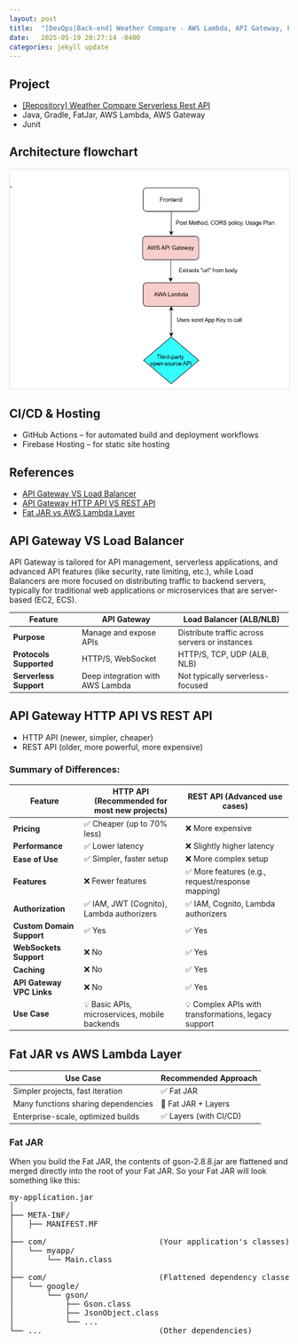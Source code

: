 ```yaml
---
layout: post
title:  "[DevOps|Back-end] Weather Compare - AWS Lambda, API Gateway, FatJar"
date:   2025-05-19 20:27:14 -0400
categories: jekyll update
---
```



## Project
- [[Repository] Weather Compare Serverless Rest API](https://github.com/JessySeo9955/indexedDB_weather_backend)
- Java, Gradle, FatJar, AWS Lambda, AWS Gateway
- Junit

## Architecture flowchart
<img style="max-width: 100%; border: 1px solid #ddd" src="/assets/imgs/weather_backend.png" />

## CI/CD & Hosting

- GitHub Actions – for automated build and deployment workflows
- Firebase Hosting – for static site hosting




## References
- [API Gateway VS Load Balancer](#reference1)
- [API Gateway HTTP API VS  REST API](#reference2)
- [Fat JAR vs AWS Lambda Layer](#reference3)



<div id="reference1">

##  API Gateway VS Load Balancer

API Gateway is tailored for API management, serverless applications, and advanced API features (like security, rate limiting, etc.), while Load Balancers are more focused on distributing traffic to backend servers, typically for traditional web applications or microservices that are server-based (EC2, ECS).

| Feature | **API Gateway** | **Load Balancer** (ALB/NLB) |
| --------|-----------------|-----------------------------|
| **Purpose** | Manage and expose APIs | Distribute traffic across servers or instances |
| **Protocols Supported** | HTTP/S, WebSocket | HTTP/S, TCP, UDP (ALB, NLB) |
| **Serverless Support** | Deep integration with AWS Lambda | Not typically serverless-focused |
 

</div>

<div id="reference2">

##  API Gateway HTTP API VS  REST API

- HTTP API (newer, simpler, cheaper)
- REST API (older, more powerful, more expensive)

### Summary of Differences:

| Feature | **HTTP API** (Recommended for most new projects) | **REST API** (Advanced use cases) |
| --- | --- | --- |
| **Pricing** | ✅ Cheaper (up to 70% less) | ❌ More expensive |
| **Performance** | ✅ Lower latency | ❌ Slightly higher latency |
| **Ease of Use** | ✅ Simpler, faster setup | ❌ More complex setup |
| **Features** | ❌ Fewer features | ✅ More features (e.g., request/response mapping) |
| **Authorization** | ✅ IAM, JWT (Cognito), Lambda authorizers | ✅ IAM, Cognito, Lambda authorizers |
| **Custom Domain Support** | ✅ Yes | ✅ Yes |
| **WebSockets Support** | ❌ No | ✅ Yes |
| **Caching** | ❌ No | ✅ Yes |
| **API Gateway VPC Links** | ❌ No | ✅ Yes |
| **Use Case** | 💡 Basic APIs, microservices, mobile backends | 💡 Complex APIs with transformations, legacy support |

</div>

<div id="reference3">

##  Fat JAR vs AWS Lambda Layer

| Use Case | Recommended Approach |
| --- | --- |
| Simpler projects, fast iteration | ✅ Fat JAR |
| Many functions sharing dependencies | 🔄 Fat JAR + Layers |
| Enterprise-scale, optimized builds | ✅ Layers (with CI/CD) |

### Fat JAR
When you build the Fat JAR, the contents of gson-2.8.8.jar are flattened and merged directly into the root of your Fat JAR. So your Fat JAR will look something like this:
<pre>
my-application.jar
│
├── META-INF/
│   ├── MANIFEST.MF
│
├── com/                        (Your application's classes)
│   └── myapp/
│       └── Main.class
│
├── com/                        (Flattened dependency classes)
│   └── google/
│       └── gson/
│           ├── Gson.class
│           ├── JsonObject.class
│           └── ...
└── ...                         (Other dependencies)
</pre>
</div>


